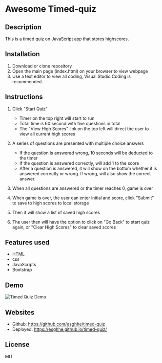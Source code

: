 # Awesome Timed-quiz 

## Description 
This is a timed quiz on JavaScript app that stores highscores.

## Installation
1. Download or clone repository
2. Open the main page (index.html) on your browser to view webpage
3. Use a text editor to view all coding, Visual Studio Coding is recommended.

## Instructions
1. Click "Start Quiz"
   * Timer on the top right will start to run
   * Total time is 60 second with five questions in total
   * The "View High Scores" link on the top left will direct the user to view all current high scores


2. A series of questions are presented with multiple choice answers
   * If the question is answered wrong, 10 seconds will be deducted to the timer
   * If the question is answered correctly, will add 1 to the score
   * After a question is answered, it will show on the bottom whether it is answered correctly or wrong. If wrong, will also show the correct answer.
  
3. When all questions are answered or the timer reaches 0, game is over
   
4. When game is over, the user can enter initial and score, click "Submit" to save to high scores to local storage
   
5. Then it will show a list of saved high scores
   
6. The user then will have the option to click on "Go Back" to start quiz again, or "Clear High Scores" to clear saved scores

## Features used
- HTML
- css
- JavaScripts
- Bootstrap

## Demo 
![Timed Quiz Demo](assets/images/timed-quiz-demo.gif)

## Websites
* Github: https://github.com/esghhe/timed-quiz
* Deployed: https://esghhe.github.io/timed-quiz/
## License
MIT

